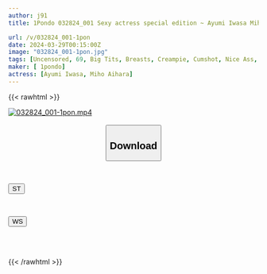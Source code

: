 ```yaml
---
author: j91
title: 1Pondo 032824_001 Sexy actress special edition ~ Ayumi Iwasa Miho Aihara ~

url: /v/032824_001-1pon
date: 2024-03-29T00:15:00Z
image: "032824_001-1pon.jpg"
tags: [Uncensored, 69, Big Tits, Breasts, Creampie, Cumshot, Nice Ass, Sexy Legs, Shaved, Slender]
maker: [ 1pondo]
actress: [Ayumi Iwasa, Miho Aihara]
---
```



{{< rawhtml >}}

<div class="video" data-videoid="MaB2GkVz7KCmROe">
    <a href="javascript:;">
        <img src="/v/032824_001-1pon/032824_001-1pon.jpg" width="WIDTH" height="HEIGHT" alt="032824_001-1pon.mp4" loading="lazy">
    </a>
</div>

<script type="text/javascript" src="https://j91.asia/asset/on-demand-st.js"></script>

<br>
  <link rel="stylesheet" href="https://j91.asia/asset/bs5.css">
  
  <center>
  <button class="btn btn-primary" type="button" data-bs-toggle="collapse" data-bs-target=".multi-collapse" aria-expanded="false" aria-controls="multiCollapseExample1 multiCollapseExample2"><h2>Download</h2></button></center>
</p>
<div class="row">
  <div class="col">
    <div class="collapse multi-collapse" id="multiCollapseExample1">
      <div class="card card-body">
	      	      <br>
<div class="buttons">  
<p><a href="https://streamtape.to/v/MaB2GkVz7KCmROe" target="_blank"><button class="btn-hover color-3"><i class="fa fa-download"></i> ST</button></a></p></div>
    </div>
  </div>
</div>
  <div class="col">
    <div class="collapse multi-collapse" id="multiCollapseExample2">
      <div class="card card-body">
	      <br>
<div class="buttons">
<p><a href="https://wolfstream.tv/dfz382ux9r87" target="_blank"><button class="btn-hover color-8"><i class="fa fa-download"></i> WS</button></a></p></div>
<br><br>
      </div>
    </div>
  </div>
</div>

{{< /rawhtml >}}